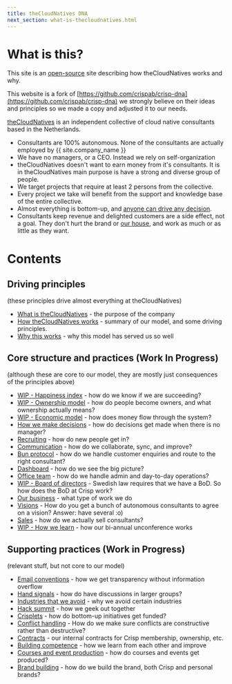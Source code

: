 ```yaml
---
title: theCloudNatives DNA
next_section: what-is-thecloudnatives.html
---
```


What is this?
=============

This site is an [open-source](http://en.wikipedia.org/wiki/Open_source) site
describing how theCloudNatives works and why.

This website is a fork of
[https://github.com/crispab/crisp-dna](https://github.com/crispab/crisp-dna)
we strongly believe on their ideas and principles so we made a copy and
adjusted it to our needs.

[theCloudNatives](https://thecloudnatives) is an independent collective of
cloud native consultants based in the Netherlands. 

- Consultants are 100% autonomous. None of the consultants are actually employed by {{ site.company_name }}
- We have no managers, or a CEO. Instead we rely on self-organization
- theCloudNatives doesn't want to earn money from it's consultants. It is in theCloudNatives main purpose is have a strong and diverse group of people.
- We target projects that require at least 2 persons from the collective.
- Every project we take will benefit from the support and knowledge base of the entire collective.
- Almost everything is bottom-up, and [anyone can drive any decision](decisions.html).
- Consultants keep revenue and delighted customers are a side effect, not a goal. They don't hurt the brand or [our house](what-is-thecloudnatives.html), and work as much or as little as they want.

Contents
========

Driving principles
------------------

(these principles drive almost everything at theCloudNatives)

- [What is theCloudNatives](what-is-thecloudnatives.html) - the purpose of the
company
- [How theCloudNatives works](how-thecloudnatives-works.html) - summary of our model, and
some driving principles.
- [Why this works](why-this-works.html) - why this model has served us so well

Core structure and practices (Work In Progress)
----------------------------

(although these are core to our model, they are mostly just consequences of the
principles above)

- [WIP - Happiness index](happiness-index.html) - how do we know if we are
succeeding?
- [WIP - Ownership model](ownership-model.html) - how do people become owners, and what ownership actually means?
- [WIP - Economic model](economic-model.html) - how does money flow through the  system?
- [How we make decisions](decisions.html) - how do decisions get made when
there is no manager?
- [Recruiting](recruiting.html) - how do new people get in?
- [Communication](communication.html) - how do we collaborate, sync, and
improve?
- [Bun protocol](bun-protocol.html) - how do we handle customer enquiries and
route to the right consultant?
- [Dashboard](dashboard.html) - how do we see the big picture?
- [Office team](office-team.html) - how do we handle admin and day-to-day
operations?
- [WIP - Board of directors](board.html) - Swedish law requires that we have a BoD.
So how does the BoD at Crisp work?
- [Our business](our-business.html) - what type of work we do
- [Visions](visions.html) - How do you get a bunch of autonomous consultants to agree on a vision? Answer: have several :o)
- [Sales](sales.html) - how do we actually sell consultants?
- [WIP - How we learn](unconference.html) - how our bi-annual unconference
works

Supporting practices (Work in Progress)
--------------------

(relevant stuff, but not core to our model)

- [Email conventions](email-conventions.html) - how we get transparency without
information overflow
- [Hand signals](hand-signals.html) - how do have discussions in larger groups?
- [Industries that we avoid](industries-that-we-avoid.html) - why we avoid
certain industries
- [Hack summit](hack-summit.html) - how we geek out together
- [Crisplets](crisplets.html) - how do bottom-up initiatives get funded?
- [Conflict handling](conflict-handling.html) - How do we make sure conflicts
are constructive rather than destructive?
- [Contracts](contracts.html) - our internal contracts for Crisp membership,
ownership, etc.
- [Building competence](building-competence.html) - how we learn from each
other and improve
- [Courses and event production](courses-and-event-production.html) - how do
courses and events get produced?
- [Brand building](brand-building.html) - how do we build the brand, both Crisp
and personal brands?
